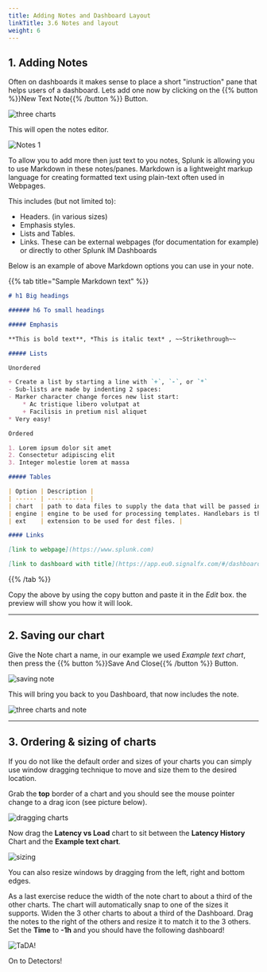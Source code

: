 ```yaml
---
title: Adding Notes and Dashboard Layout
linkTitle: 3.6 Notes and layout
weight: 6
---
```


## 1. Adding Notes

Often on dashboards it makes sense to place a short "instruction" pane that helps users of a dashboard. Lets add one now by clicking on the {{% button %}}New Text Note{{% /button %}}
 Button.

![three charts](../../images/M-Notes-0.png)

This will open the notes editor.

![Notes 1](../../images/M-Notes-1.png)

To allow you to add more then just text to you notes, Splunk is allowing you to use Markdown in these notes/panes.
Markdown is a lightweight markup language for creating formatted text using plain-text often used in Webpages.

This includes (but not limited to):

* Headers. (in various sizes)
* Emphasis styles.
* Lists and Tables.
* Links. These can be external webpages (for documentation for example) or directly to other Splunk IM Dashboards

Below is an example of above Markdown options you can use in your note.

{{% tab title="Sample Markdown text" %}}

``` markdown
# h1 Big headings

###### h6 To small headings

##### Emphasis

**This is bold text**, *This is italic text* , ~~Strikethrough~~

##### Lists

Unordered

+ Create a list by starting a line with `+`, `-`, or `*`
- Sub-lists are made by indenting 2 spaces:
- Marker character change forces new list start:
    * Ac tristique libero volutpat at
    + Facilisis in pretium nisl aliquet
* Very easy!

Ordered

1. Lorem ipsum dolor sit amet
2. Consectetur adipiscing elit
3. Integer molestie lorem at massa

##### Tables

| Option | Description |
| ------ | ----------- |
| chart  | path to data files to supply the data that will be passed into templates. |
| engine | engine to be used for processing templates. Handlebars is the default. |
| ext    | extension to be used for dest files. |

#### Links

[link to webpage](https://www.splunk.com)

[link to dashboard with title](https://app.eu0.signalfx.com/#/dashboard/EaJHrbPAEAA?groupId=EaJHgrsAIAA&configId=EaJHsHzAEAA "Link to the Sample chart Dashboard!")
```

{{% /tab %}}

Copy the above by using the copy button and paste it in the *Edit* box.
the preview will show you how it will look.

---

## 2. Saving our chart

Give the Note chart a name, in our example we used *Example text chart*, then press the {{% button %}}Save And Close{{% /button %}} Button.

![saving note](../../images/M-Notes-2.png)

This will bring you back to you Dashboard, that now includes the note.

![three charts and note](../../images/M-Notes-3.png)

---

## 3. Ordering & sizing of charts

If you do not like the default order and sizes of your charts you can simply use window dragging technique to move and size them to the desired location.

Grab the **top** border of a chart and you should see the mouse pointer change to a drag icon (see picture below).

![dragging charts](../../images/M-Notes-4.png)

Now drag the **Latency vs Load** chart to sit between the **Latency History** Chart and the **Example text chart**.

![sizing](../../images/M-Notes-5.png)

You can also resize windows by dragging from the left, right and bottom edges.

As a last exercise reduce the width of the note chart to about a third of the other charts. The chart will automatically snap to one of the sizes it supports. Widen the 3 other charts to about a third of the Dashboard. Drag the notes to the right of the others and resize it to match it to the 3 others. Set the **Time** to **-1h** and you should have the following dashboard!

![TaDA!](../../images/M-Notes-6.png)

On to Detectors!
